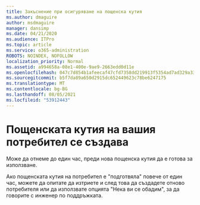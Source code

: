 ```yaml
---
title: Закъснение при осигуряване на пощенска кутия
ms.author: dmaguire
author: msdmaguire
manager: dansimp
ms.date: 04/21/2020
ms.audience: ITPro
ms.topic: article
ms.service: o365-administration
ROBOTS: NOINDEX, NOFOLLOW
localization_priority: Normal
ms.assetid: a994658a-08e1-400e-9ae9-2663edd0d11e
ms.openlocfilehash: 047c7d854b1afeecaf47cfd7358dd219913f5354ad7ad329a33a795c75da5d7f
ms.sourcegitcommit: b5f7da89a650d2915dc652449623c78be6247175
ms.translationtype: MT
ms.contentlocale: bg-BG
ms.lasthandoff: 08/05/2021
ms.locfileid: "53912443"
---
```

# <a name="your-users-mailbox-is-being-created"></a>Пощенската кутия на вашия потребител се създава

Може да отнеме до един час, преди нова пощенска кутия да е готова за използване.
  
Ако пощенската кутия на потребител е "подготвяла" повече от един час, можете да опитате да изтриете и след това да създадете отново потребителя или да използвате опцията "Нека ви се обадим", за да говорите с инженер по поддръжката.
  

